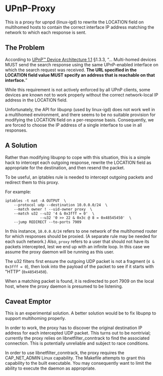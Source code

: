 
UPnP-Proxy
==========

This is a proxy for upnpd (linux-igd) to rewrite the LOCATION field on
multihomed hosts to contain the correct interface IP address matching the
network to which each response is sent.

The Problem
-----------

According to [UPnP™ Device Architecture 1.1][UPnP] §1.3.3, “… Multi-homed
devices MUST send the search response using the same UPnP-enabled interface on
which the search request was received. **The URL specified in the LOCATION
field value MUST specify an address that is reachable on that interface.**”

[UPnP]: http://upnp.org/sdcps-and-certification/standards/

While this requirement is not actively enforced by all UPnP clients, some
devices are known not to work properly without the correct network-local IP
address in the LOCATION field.

Unfortunately, the API for libupnp (used by linux-igd) does not work well in a
multihomed environment, and there seems to be no suitable provision for
modifying the LOCATION field on a per-response basis. Consequently, we are
forced to choose the IP address of a single interface to use in all responses.

A Solution
----------

Rather than modifying libupnp to cope with this situation, this is a simple
hack to intercept each outgoing response, rewrite the LOCATION field as
appropriate for the destination, and then resend the packet.

To be useful, an iptables rule is needed to intercept outgoing packets and
redirect them to this proxy. 

For example:

    iptables -t nat -A OUTPUT  \
        --protocol udp --destination 10.0.0.0/24  \
        --match owner ! --uid-owner proxy  \
        --match u32 --u32 '4 & 0x3fff = 0'  \
                    --u32 '0 >> 22 & 0x3c @ 8 = 0x48545450'  \
        --jump REDIRECT --to-ports 7909

In this instance, `10.0.0.0/24` refers to one network of the multihomed router
for which responses should be proxied. (A separate rule may be needed for each
such network.) Also, `proxy` refers to a user that should not have its packets
intercepted, lest we end up with an infinite loop. In this case we assume the
proxy daemon will be running as this user.

The u32 filters first ensure the outgoing UDP packet is not a fragment (`4 &
0x3fff = 0`), then look into the payload of the packet to see if it starts
with "HTTP" (`0x48545450`).

When a matching packet is found, it is redirected to port 7909 on the local
host, where the proxy daemon is presumed to be listening.

Caveat Emptor
-------------

This is an experimental solution. A better solution would be to fix libupnp to
support multihoming properly.

In order to work, the proxy has to discover the original destination IP
address for each intercepted UDP packet. This turns out to be nontrivial;
currently the proxy relies on libnetfilter_conntrack to find the associated
connection. This is potentially unreliable and subject to race conditions.

In order to use libnetfilter_conntrack, the proxy requires the CAP_NET_ADMIN
Linux capability. The Makefile attempts to grant this capability to the built
executable. You may consequently want to limit the ability to execute the
daemon as appropriate.

